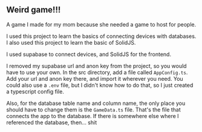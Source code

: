 ## Weird game!!!
A game I made for my mom because she needed a game to host for people.

I used this project to learn the basics of connecting devices with databases. I also used this project to learn the basic of SolidJS. 

I used supabase to connect devices, and SolidJS for the frontend.

I removed my supabase url and anon key from the project, so you would have to use your own. In the src directory, add a file called `AppConfig.ts`. Add your url and anon key there, and import it wherever you need. You could also use a `.env` file, but I didn't know how to do that, so I just created a typescript config file.

Also, for the database table name and column name, the only place you should have to change them is the `GameData.ts` file. That's the file that connects the app to the database. If there is somewhere else where I referenced the database, then... shit
